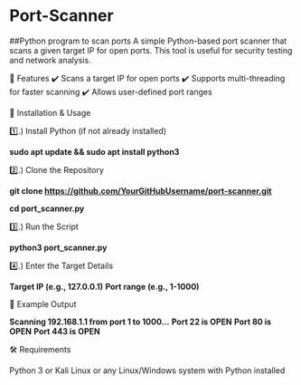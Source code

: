 # Port-Scanner
##Python program to scan ports
A simple Python-based port scanner that scans a given target IP for open ports. This tool is useful for security testing and network analysis.

🚀 Features
✔️ Scans a target IP for open ports
✔️ Supports multi-threading for faster scanning
✔️ Allows user-defined port ranges

📌 Installation & Usage

1️⃣.) Install Python (if not already installed)

**sudo apt update && sudo apt install python3**

2️⃣.) Clone the Repository

**git clone https://github.com/YourGitHubUsername/port-scanner.git**

**cd port_scanner.py**

3️⃣.)  Run the Script

**python3 port_scanner.py**

4️⃣.)  Enter the Target Details

**Target IP (e.g., 127.0.0.1)**
**Port range (e.g., 1-1000)**

🔹 Example Output

**Scanning 192.168.1.1 from port 1 to 1000...**
**Port 22 is OPEN**
**Port 80 is OPEN**
**Port 443 is OPEN**

🛠 Requirements

Python 3 or  Kali Linux or any Linux/Windows system with Python installed

       
